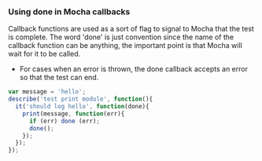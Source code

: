 ### Using done in Mocha callbacks
Callback functions are used as a sort of flag to signal to Mocha that the test is complete. The word 'done' is just convention since the name of the callback function can be anything, the important point is that Mocha will wait for it to be called.

- For cases when an error is thrown, the done callback accepts an error so that the test can end.
```javascript
var message = 'hello';
describe('test print module', function(){
  it('should log hello', function(done){
    print(message, function(err){
      if (err) done (err);
      done();
    });
  });
});
```
